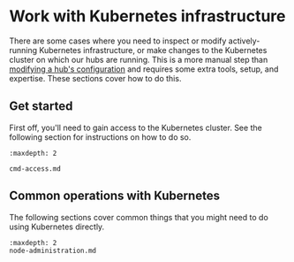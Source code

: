 # Work with Kubernetes infrastructure

There are some cases where you need to inspect or modify actively-running Kubernetes infrastructure, or make changes to the Kubernetes cluster on which our hubs are running.
This is a more manual step than [modifying a hub's configuration](/topic/config) and requires some extra tools, setup, and expertise.
These sections cover how to do this.

## Get started

First off, you'll need to gain access to the Kubernetes cluster.
See the following section for instructions on how to do so.

```{toctree}
:maxdepth: 2

cmd-access.md
```

## Common operations with Kubernetes

The following sections cover common things that you might need to do using Kubernetes directly.

```{toctree}
:maxdepth: 2
node-administration.md
```
